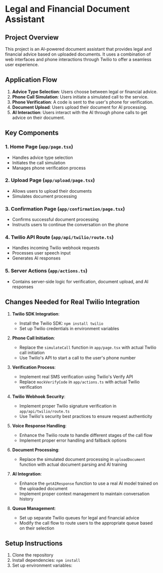 # Legal and Financial Document Assistant

## Project Overview

This project is an AI-powered document assistant that provides legal and financial advice based on uploaded documents. It uses a combination of web interfaces and phone interactions through Twilio to offer a seamless user experience.

## Application Flow

1. **Advice Type Selection**: Users choose between legal or financial advice.
2. **Phone Call Simulation**: Users initiate a simulated call to the service.
3. **Phone Verification**: A code is sent to the user's phone for verification.
4. **Document Upload**: Users upload their document for AI processing.
5. **AI Interaction**: Users interact with the AI through phone calls to get advice on their document.

## Key Components

### 1. Home Page (`app/page.tsx`)
- Handles advice type selection
- Initiates the call simulation
- Manages phone verification process

### 2. Upload Page (`app/upload/page.tsx`)
- Allows users to upload their documents
- Simulates document processing

### 3. Confirmation Page (`app/confirmation/page.tsx`)
- Confirms successful document processing
- Instructs users to continue the conversation on the phone

### 4. Twilio API Route (`app/api/twilio/route.ts`)
- Handles incoming Twilio webhook requests
- Processes user speech input
- Generates AI responses

### 5. Server Actions (`app/actions.ts`)
- Contains server-side logic for verification, document upload, and AI responses

## Changes Needed for Real Twilio Integration

1. **Twilio SDK Integration**:
   - Install the Twilio SDK: `npm install twilio`
   - Set up Twilio credentials in environment variables

2. **Phone Call Initiation**:
   - Replace the `simulateCall` function in `app/page.tsx` with actual Twilio call initiation
   - Use Twilio's API to start a call to the user's phone number

3. **Verification Process**:
   - Implement real SMS verification using Twilio's Verify API
   - Replace `mockVerifyCode` in `app/actions.ts` with actual Twilio verification

4. **Twilio Webhook Security**:
   - Implement proper Twilio signature verification in `app/api/twilio/route.ts`
   - Use Twilio's security best practices to ensure request authenticity

5. **Voice Response Handling**:
   - Enhance the Twilio route to handle different stages of the call flow
   - Implement proper error handling and fallback options

6. **Document Processing**:
   - Replace the simulated document processing in `uploadDocument` function with actual document parsing and AI training

7. **AI Integration**:
   - Enhance the `getAIResponse` function to use a real AI model trained on the uploaded document
   - Implement proper context management to maintain conversation history

8. **Queue Management**:
   - Set up separate Twilio queues for legal and financial advice
   - Modify the call flow to route users to the appropriate queue based on their selection

## Setup Instructions

1. Clone the repository
2. Install dependencies: `npm install`
3. Set up environment variables:

